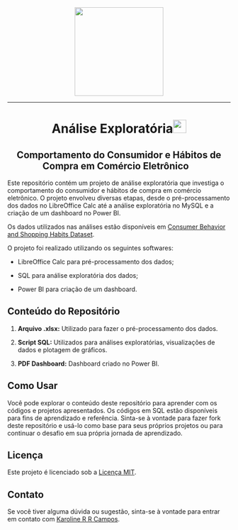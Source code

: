<div id="header" align="center">
  <img src="https://media.giphy.com/media/GFvqHbPSI6LCcqkemF/giphy.gif" width="200"/>
 </div>

---

<h1 align="center">Análise Exploratória<img src="https://github.com/souvikguria98/souvikguria98/blob/master/Hi.gif" width="30"> </h1>

<h2 align="center">Comportamento do Consumidor e Hábitos de Compra em Comércio Eletrônico<img src="https://github.com/souvikguria98/souvikguria98/blob/master/Hi.gif" width="15"> </h2>

Este repositório contém um projeto de análise exploratória que investiga o comportamento do consumidor e hábitos de compra em comércio eletrônico. O projeto envolveu diversas etapas, desde o pré-processamento dos dados no LibreOffice Calc até a análise exploratória no MySQL e a criação de um dashboard no Power BI.

Os dados utilizados nas análises estão disponíveis em [Consumer Behavior and Shopping Habits Dataset](https://www.kaggle.com/datasets/zeesolver/consumer-behavior-and-shopping-habits-dataset/data).

O projeto foi realizado utilizando os seguintes softwares:

* LibreOffice Calc para pré-processamento dos dados;

* SQL para análise exploratória dos dados;

* Power BI para criação de um dashboard.

##  Conteúdo do Repositório

1. **Arquivo .xlsx:** Utilizado para fazer o pré-processamento dos dados.

2. **Script SQL:** Utilizados para análises exploratórias, visualizações de dados e plotagem de gráficos.

3. **PDF Dashboard:** Dashboard criado no Power BI.

## Como Usar

Você pode explorar o conteúdo deste repositório para aprender com os códigos e projetos apresentados. Os códigos em SQL estão disponíveis para fins de aprendizado e referência. Sinta-se à vontade para fazer fork deste repositório e usá-lo como base para seus próprios projetos ou para continuar o desafio em sua própria jornada de aprendizado.

## Licença

Este projeto é licenciado sob a [Licença MIT](LICENSE).

## Contato

Se você tiver alguma dúvida ou sugestão, sinta-se à vontade para entrar em contato com [Karoline R R Campos](https://github.com/karolrrcampos).
